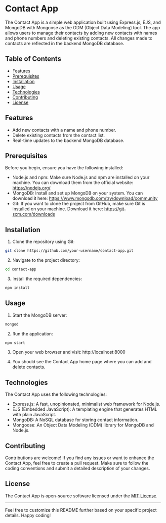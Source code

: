 # Contact App

The Contact App is a simple web application built using Express.js, EJS, and MongoDB with Mongoose as the ODM (Object Data Modeling) tool. The app allows users to manage their contacts by adding new contacts with names and phone numbers and deleting existing contacts. All changes made to contacts are reflected in the backend MongoDB database.

## Table of Contents

- [Features](#features)
- [Prerequisites](#prerequisites)
- [Installation](#installation)
- [Usage](#usage)
- [Technologies](#technologies)
- [Contributing](#contributing)
- [License](#license)

## Features

- Add new contacts with a name and phone number.
- Delete existing contacts from the contact list.
- Real-time updates to the backend MongoDB database.

## Prerequisites

Before you begin, ensure you have the following installed:

- Node.js and npm: Make sure Node.js and npm are installed on your machine. You can download them from the official website: https://nodejs.org/
- MongoDB: Install and set up MongoDB on your system. You can download it here: https://www.mongodb.com/try/download/community
- Git: If you want to clone the project from GitHub, make sure Git is installed on your machine. Download it here: https://git-scm.com/downloads

## Installation

1. Clone the repository using Git:

```bash
git clone https://github.com/your-username/contact-app.git
```

2. Navigate to the project directory:

```bash
cd contact-app
```

3. Install the required dependencies:

```bash
npm install
```

## Usage

1. Start the MongoDB server:

```bash
mongod
```

2. Run the application:

```bash
npm start
```

3. Open your web browser and visit: http://localhost:8000

4. You should see the Contact App home page where you can add and delete contacts.

## Technologies

The Contact App uses the following technologies:

- Express.js: A fast, unopinionated, minimalist web framework for Node.js.
- EJS (Embedded JavaScript): A templating engine that generates HTML with plain JavaScript.
- MongoDB: A NoSQL database for storing contact information.
- Mongoose: An Object Data Modeling (ODM) library for MongoDB and Node.js.

## Contributing

Contributions are welcome! If you find any issues or want to enhance the Contact App, feel free to create a pull request. Make sure to follow the coding conventions and submit a detailed description of your changes.

## License

The Contact App is open-source software licensed under the [MIT License](https://opensource.org/licenses/MIT).

---
Feel free to customize this README further based on your specific project details. Happy coding!
